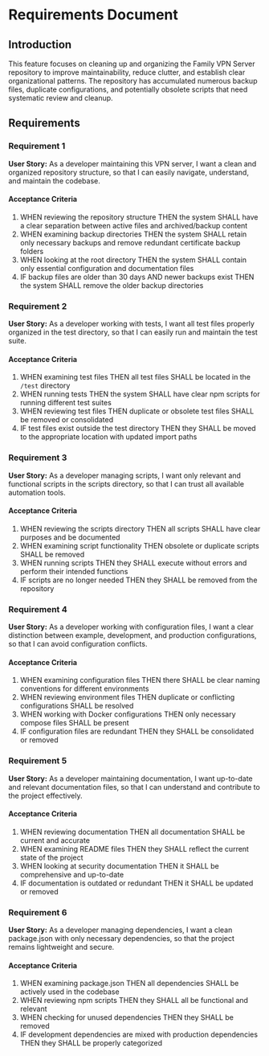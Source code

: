 # Requirements Document

## Introduction

This feature focuses on cleaning up and organizing the Family VPN Server repository to improve maintainability, reduce clutter, and establish clear organizational patterns. The repository has accumulated numerous backup files, duplicate configurations, and potentially obsolete scripts that need systematic review and cleanup.

## Requirements

### Requirement 1

**User Story:** As a developer maintaining this VPN server, I want a clean and organized repository structure, so that I can easily navigate, understand, and maintain the codebase.

#### Acceptance Criteria

1. WHEN reviewing the repository structure THEN the system SHALL have a clear separation between active files and archived/backup content
2. WHEN examining backup directories THEN the system SHALL retain only necessary backups and remove redundant certificate backup folders
3. WHEN looking at the root directory THEN the system SHALL contain only essential configuration and documentation files
4. IF backup files are older than 30 days AND newer backups exist THEN the system SHALL remove the older backup directories

### Requirement 2

**User Story:** As a developer working with tests, I want all test files properly organized in the test directory, so that I can easily run and maintain the test suite.

#### Acceptance Criteria

1. WHEN examining test files THEN all test files SHALL be located in the `/test` directory
2. WHEN running tests THEN the system SHALL have clear npm scripts for running different test suites
3. WHEN reviewing test files THEN duplicate or obsolete test files SHALL be removed or consolidated
4. IF test files exist outside the test directory THEN they SHALL be moved to the appropriate location with updated import paths

### Requirement 3

**User Story:** As a developer managing scripts, I want only relevant and functional scripts in the scripts directory, so that I can trust all available automation tools.

#### Acceptance Criteria

1. WHEN reviewing the scripts directory THEN all scripts SHALL have clear purposes and be documented
2. WHEN examining script functionality THEN obsolete or duplicate scripts SHALL be removed
3. WHEN running scripts THEN they SHALL execute without errors and perform their intended functions
4. IF scripts are no longer needed THEN they SHALL be removed from the repository

### Requirement 4

**User Story:** As a developer working with configuration files, I want a clear distinction between example, development, and production configurations, so that I can avoid configuration conflicts.

#### Acceptance Criteria

1. WHEN examining configuration files THEN there SHALL be clear naming conventions for different environments
2. WHEN reviewing environment files THEN duplicate or conflicting configurations SHALL be resolved
3. WHEN working with Docker configurations THEN only necessary compose files SHALL be present
4. IF configuration files are redundant THEN they SHALL be consolidated or removed

### Requirement 5

**User Story:** As a developer maintaining documentation, I want up-to-date and relevant documentation files, so that I can understand and contribute to the project effectively.

#### Acceptance Criteria

1. WHEN reviewing documentation THEN all documentation SHALL be current and accurate
2. WHEN examining README files THEN they SHALL reflect the current state of the project
3. WHEN looking at security documentation THEN it SHALL be comprehensive and up-to-date
4. IF documentation is outdated or redundant THEN it SHALL be updated or removed

### Requirement 6

**User Story:** As a developer managing dependencies, I want a clean package.json with only necessary dependencies, so that the project remains lightweight and secure.

#### Acceptance Criteria

1. WHEN examining package.json THEN all dependencies SHALL be actively used in the codebase
2. WHEN reviewing npm scripts THEN they SHALL all be functional and relevant
3. WHEN checking for unused dependencies THEN they SHALL be removed
4. IF development dependencies are mixed with production dependencies THEN they SHALL be properly categorized